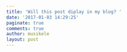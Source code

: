 ```yaml
---
title: 'Will this post diplay in my blog? '
date: '2017-01-03 14:29:25'
paginate: true
comments: true
author: musikele
layout: post
---
```

